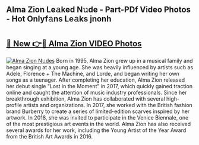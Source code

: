 ## Alma Zion Le𝚊ked N𝚞de - Part-PDf Video Photos - Hot Onlyf𝚊ns Le𝚊ks jnonh

# <h2><a href="http://ac48218.deff.icu/?id=Alma+Zion">🔗 New 👉🔴 Alma Zion VIDEO Photos</a></h2>

[![Alma Zion N𝚞des](https://i.imgur.com/rIISA9y.gif)](http://ac48218.deff.icu/?id=Alma+Zion)
Born in 1995, Alma Zion grew up in a musical family and began singing at a young age. She was heavily influenced by artists such as Adele, Florence + The Machine, and Lorde, and began writing her own songs as a teenager. After completing her education, Alma Zion released her debut single "Lost in the Moment" in 2017, which quickly gained traction online and caught the attention of music industry professionals. Since her breakthrough exhibition, Alma Zion has collaborated with several high-profile artists and organizations. In 2017, she worked with the British fashion brand Burberry to create a series of limited-edition scarves inspired by her artwork. In 2018, she was invited to participate in the Venice Biennale, one of the most prestigious art events in the world. Alma Zion has also received several awards for her work, including the Young Artist of the Year Award from the British Art Awards in 2016.
